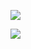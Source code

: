 ![](https://github.com/H0j3n/EzpzProgComp/blob/main/src/Pasted%20image%2020210612141911.png)

![](https://github.com/H0j3n/EzpzProgComp/blob/main/src/Pasted%20image%2020210612141924.png)
